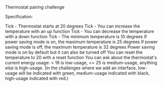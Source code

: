 Thermostat pairing challenge

Specification:

Tick - Thermostat starts at 20 degrees
Tick - You can increase the temperature with an up function
Tick - You can decrease the temperature with a down function
Tick - The minimum temperature is 10 degrees
If power saving mode is on, the maximum temperature is 25 degrees
If power saving mode is off, the maximum temperature is 32 degrees
Power saving mode is on by default but it can also be turned off
You can reset the temperature to 20 with a reset function
You can ask about the thermostat's current energy usage: < 18 is low-usage, <= 25 is medium-usage, anything else is high-usage.
(In the challenges where we add an interface, low-usage will be indicated with green, medium-usage indicated with black, high-usage indicated with red.)
